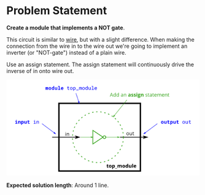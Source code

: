 # Problem Statement

**Create a module that implements a NOT gate**.

This circuit is similar to [wire](https://github.com/Nidhinchandran47/HDLbits-Solutions/tree/main/Verilog%20Language/Basics/Simple%20wire), but with a slight difference. When making the connection from the wire in to the wire out we're going to implement an inverter (or "NOT-gate") instead of a plain wire.

Use an assign statement. The assign statement will continuously drive the inverse of in onto wire out.

![alt text](image.png)

**Expected solution length**: Around 1 line.
